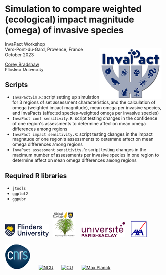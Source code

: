 # Simulation to compare weighted (ecological) impact magnitude (omega) of invasive species
<img align="right" src="www/InvaPact logo.jpg" alt="InvaPact logo" width="200" style="margin-top: 20px">

InvaPact Workshop<br>
Vers-Pont-du-Gard, Provence, France<br>
October 2023<br>

<a href="https://github.com/cjabradshaw">Corey Bradshaw</a><br>
Flinders University<br>

## Scripts
- <code>InvaPactSim.R</code>: script setting up simulation for 3 regions of set assessment characteristics, and the calculation of omega (weighted impact magnitude), mean omega per invasive species, and InvaPacts (affected species-weighted omega per invasive species)
- <code>InvaPact conf sensitivity.R</code>: script testing changes in the confidence of one region's assessments to determine affect on mean omega differences among regions 
- <code>InvaPact impact sensitivity.R</code>: script testing changes in the impact magnitude of one region's assessments to determine affect on mean omega differences among regions
- <code>InvaPact assessment sensitivity.R</code>: script testing changes in the maximum number of assessments per invasive species in one region to determine affect on mean omega differences among regions 

## Required R libraries
- <code>jtools</code>
- <code>ggplot2</code>
- <code>ggpubr</code>

<p><a href="https://www.flinders.edu.au"><img align="bottom-left" src="www/Flinders_University_Logo_Horizontal_RGB_Master.png" alt="Flinders University" width="140" style="margin-top: 20px"></a> &nbsp; <a href="https://globalecologyflinders.com"><img align="bottom-left" src="www/GEL Logo Kaurna New Transp.png" alt="GEL" width="75" style="margin-top: 20px"></a> &nbsp; &nbsp; <a href="https://www.universite-paris-saclay.fr/"><img align="bottom-left" src="www/UPSlogo.png" alt="UPS" width="140" style="margin-top: 20px"></a> &nbsp; &nbsp; <a href="https://www.axa.com/"><img align="bottom-left" src="www/AXAlogo.png" alt="AXA" width="50" style="margin-top: 20px"></a> &nbsp; &nbsp; <a href="https://www.cnrs.fr"><img align="bottom-left" src="www/CNRSlogo.png" alt="CNRS" width="80" style="margin-top: 20px"></a> &nbsp; &nbsp; &nbsp; <a href="https://www.naturalis.nl/en"><img align="bottom-left" src="www/NBClogo.png" alt="NCU" width="50" style="margin-top: 20px"></a> &nbsp; &nbsp; &nbsp; <a href="https://www.curtin.edu.au/"><img align="bottom-left" src="www/CUlogo.png" alt="CU" width="40" style="margin-top: 20px"></a> &nbsp; &nbsp; &nbsp; <a href="https://www.eva.mpg.de/index/"><img align="bottom-left" src="www/maxplancklogo.png" alt="Max Planck" width="80" style="margin-top: 20px"></a></p>
